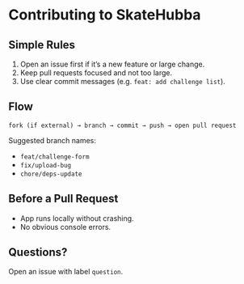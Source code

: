 # Contributing to SkateHubba

## Simple Rules
1. Open an issue first if it’s a new feature or large change.
2. Keep pull requests focused and not too large.
3. Use clear commit messages (e.g. `feat: add challenge list`).

## Flow
```
fork (if external) → branch → commit → push → open pull request
```

Suggested branch names:
- `feat/challenge-form`
- `fix/upload-bug`
- `chore/deps-update`

## Before a Pull Request
- App runs locally without crashing.
- No obvious console errors.

## Questions?
Open an issue with label `question`.
